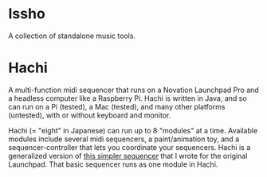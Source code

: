 # Issho
A collection of standalone music tools.

# Hachi
A multi-function midi sequencer that runs on a Novation Launchpad Pro and a headless computer 
like a Raspberry Pi. Hachi is written in Java, and so can run on a Pi (tested), 
a Mac (tested), and many other platforms (untested), with or without keyboard and monitor.

Hachi (= "eight" in Japanese) can run up to 8 "modules" at a time. Available modules 
include several midi sequencers, a paint/animation toy, and a sequencer-controller that 
lets you coordinate your sequencers. Hachi is a generalized version 
of [this simpler sequencer](https://github.com/perkowitz/sequence) 
that I wrote for the original Launchpad. 
That basic sequencer runs as one module in Hachi.


